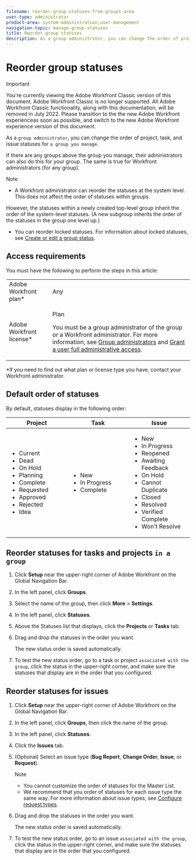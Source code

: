 ```yaml
---
filename: reorder-group-statuses-from-groups-area
user-type: administrator
product-area: system-administration;user-management
navigation-topic: manage-group-statuses
title: Reorder group statuses
description: As a group administrator, you can change the order of project, task, and issue statuses for a group you manage.
---
```


# Reorder group statuses

>[!IMPORTANT]
>
>You're currently viewing the Adobe Workfront Classic version of this document. Adobe Workfront Classic is no longer supported. All Adobe Workfront Classic functionality, along with this documentation, will be removed in July 2022. Please transition to the the new Adobe Workfront experienceas soon as possible, and switch to the new Adobe Workfront experience version of this document.

As a ```group administrator```, you can change the order of project, task, and issue statuses for ```a group you manage```.

<!--
<p style="color: #ff1493;" data-mc-conditions="QuicksilverOrClassic.Draft mode">The system version of this snippet mentions a single group because a sysadmin call also reorder statuses there. Group admin version of this article is still needed.</p>
-->

If there are any groups above the group you manage, their administrators can also do this for your group. The same is true for Workfront administrators (for any group).

>[!NOTE]
>
>* A Workfront administrator can reorder the statuses at the system level. This does not affect the order of statuses within groups. 
>
>  However, the statuses within a newly created top-level group inherit the order of the system-level statuses. (A new subgroup inherits the order of the statuses in the group one level up.)
>
>* You can reorder locked statuses. For information about locked statuses, see [Create or edit a group status](../../../administration-and-setup/manage-groups/manage-group-statuses/create-or-edit-a-group-status.md).
>

## Access requirements

You must have the following to perform the steps in this article:

<table cellspacing="0"> 
 <col> 
 <col> 
 <tbody> 
  <tr> 
   <td role="rowheader">Adobe Workfront plan* </td> 
   <td> <p>Any</p> </td> 
  </tr> 
  <tr data-mc-conditions="SnippetConditions-wf-groups.groups"> 
   <td role="rowheader">Adobe Workfront license*</td> 
   <td> <p>Plan </p> <p>You must be a group administrator of the group or a Workfront administrator. For more information, see <a href="../../../administration-and-setup/manage-groups/group-roles/group-administrators.md" class="MCXref xref">Group administrators</a> and <a href="../../../administration-and-setup/add-users/configure-and-grant-access/grant-a-user-full-administrative-access.md" class="MCXref xref">Grant a user full administrative access</a>.</p> </td> 
  </tr> 
 </tbody> 
</table>

&#42;If you need to find out what plan or license type you have, contact your Workfront administrator.

## Default order of statuses

By default, statuses display in the following order:

<table cellspacing="15"> 
 <col> 
 <col> 
 <col> 
 <thead> 
  <tr> 
   <th width="33.33%">Project</th> 
   <th width="33.33%">Task</th> 
   <th width="33.33%">Issue</th> 
  </tr> 
 </thead> 
 <tbody> 
  <tr> 
   <td> 
    <ul> 
     <li>Current</li> 
     <li>Dead</li> 
     <li> On Hold </li> 
     <li> Planning </li> 
     <li> Complete </li> 
     <li> Requested </li> 
     <li> Approved </li> 
     <li> Rejected </li> 
     <li> Idea </li> 
    </ul> </td> 
   <td> 
    <ul> 
     <li>New</li> 
     <li>In Progress</li> 
     <li>Complete</li> 
    </ul> </td> 
   <td> 
    <ul> 
     <li>New</li> 
     <li>In Progress</li> 
     <li>Reopened</li> 
     <li>Awaiting Feedback</li> 
     <li>On Hold</li> 
     <li>Cannot Duplicate</li> 
     <li>Closed</li> 
     <li>Resolved</li> 
     <li>Verified Complete</li> 
     <li>Won't Resolve</li> 
    </ul> </td> 
  </tr> 
 </tbody> 
</table>

## Reorder statuses for tasks and projects ```in a group```

1. Click **Setup** near the upper-right corner of Adobe Workfront on the Global Navigation Bar.
1. In the left panel, click **Groups**.
1. Select the name of the group, then click **More** > **Settings**.

1. In the left panel, click **Statuses**.
1. Above the Statuses list that displays, click the **Projects** or **Tasks** tab.

1. Drag and drop the statuses in the order you want.

   The new status order is saved automatically.

1. To test the new status order, go to a task or project ```associated with the group```, click the status in the upper-right corner, and make sure the statuses that display are in the order that you configured.

## Reorder statuses for issues

1. Click **Setup** near the upper-right corner of Adobe Workfront on the Global Navigation Bar.
1. In the left panel, click **Groups**, then click the name of the group.
1. In the left panel, click **Statuses**.
1. Click the **Issues** tab.
1. (Optional) Select an issue type (**Bug Report**, **Change Order**, **Issue**, or **Request**).

   >[!NOTE]
   >
   >
   >   
   >   
   >   * You cannot customize the order of statuses for the Master List.
   >   * We recommend that you order of statuses for each issue type the same way. For more information about issue types, see [Configure request types](../../../administration-and-setup/set-up-workfront/configure-system-defaults/configure-request-types.md).
   >   
   >

1. Drag and drop the statuses in the order you want.

   The new status order is saved automatically.

1. To test the new status order, go to an issue ```associated with the group```, click the status in the upper-right corner, and make sure the statuses that display are in the order that you configured.

